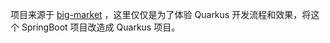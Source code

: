 项目来源于 [big-market](https://bugstack.cn/md/project/big-market/big-market.html)
，这里仅仅是为了体验 Quarkus 开发流程和效果，将这个 SpringBoot 项目改造成 Quarkus 项目。
